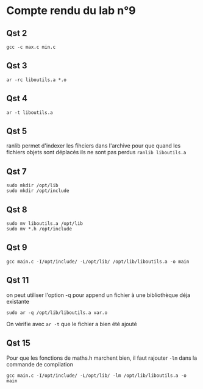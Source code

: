 # Compte rendu du lab n°9

## Qst 2
`gcc -c max.c min.c`

## Qst 3
`ar -rc liboutils.a *.o`

## Qst 4
`ar -t liboutils.a`

## Qst 5
ranlib permet d'indexer les fihciers dans l'archive pour que quand les fichiers objets sont déplacés ils ne sont pas perdus
`ranlib liboutils.a`

## Qst 7 
```
sudo mkdir /opt/lib
sudo mkdir /opt/include
```

## Qst 8

```
sudo mv liboutils.a /opt/lib
sudo mv *.h /opt/include
```
## Qst 9
```
gcc main.c -I/opt/include/ -L/opt/lib/ /opt/lib/liboutils.a -o main
```
## Qst 11
on peut utiliser l'option -q pour append un fichier à une bibliothèque déja existante
```
sudo ar -q /opt/lib/liboutils.a var.o
```
On vérifie avec `ar -t` que le fichier a bien été ajouté

## Qst 15
Pour que les fonctions de maths.h marchent bien, il faut rajouter `-lm` dans la commande de compilation

```
gcc main.c -I/opt/include/ -L/opt/lib/ -lm /opt/lib/liboutils.a -o main
```
